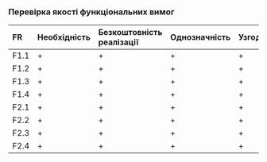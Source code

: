 ### Перевірка якості функціональних вимог
|FR | Необхідність | Безкоштовність реалізації | Однозначність | Узгодженість | Завершеність | Атомарність | Здійсненність | Відстежуваність| Перевіряємість|
|:-------|:------------|:-------------|:-------------|:----------|:------- |:--------- |:--------- |:--------- |:---------- |
|F1.1    | + | + | +| +| + | +| + | + | +|
|F1.2|+|+|+|+ |+ |+ |+ |+ |+ |
|F1.3| + | +| +| + | +|+ |+ |+ |+ |
|F1.4| +| +|+| + | + | + | + | + | + |
|F2.1| +  |+ | +| +|+ |+ |+ |+ |+ |
|F2.2|+|+|+| +| +| +|+ |+ |+ |
|F2.3| +| +| +|  +|+ | +| +| +| +|
|F2.4|  +| +|+| +| +|+ | +| +| +|

